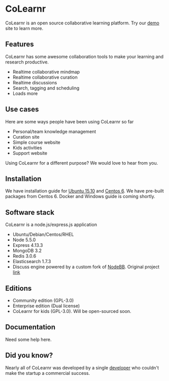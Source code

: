 # CoLearnr

CoLearnr is an open source collaborative learning platform. Try our [demo](https://www.colearnr.com) site to learn more.

## Features

CoLearnr has some awesome collaboration tools to make your learning and research productive.

- Realtime collaborative mindmap
- Realtime collaborative curation
- Realtime discussions
- Search, tagging and scheduling
- Loads more

## Use cases

Here are some ways people have been using CoLearnr so far

- Personal/team knowledge management
- Curation site
- Simple course website
- Kids activities
- Support website

Using CoLearnr for a different purpose? We would love to hear from you.

## Installation

We have installation guide for [Ubuntu 15.10](docs/ubuntu-install.md) and [Centos 6](docs/centos-install.md). We have pre-built packages from Centos 6. Docker and Windows guide is coming shortly.

## Software stack

CoLearnr is a node.js/express.js application

- Ubuntu/Debian/Centos/RHEL
- Node 5.5.0
- Express 4.13.3
- MongoDB 3.2
- Redis 3.0.6
- Elasticsearch 1.7.3
- Discuss engine powered by a custom fork of [NodeBB](https://github.com/colearnr/discuss). Original project [link](https://github.com/designcreateplay/NodeBB)

## Editions

- Community edition (GPL-3.0)
- Enterprise edition (Dual license)
- CoLearnr for kids (GPL-3.0). Will be open-sourced soon.

## Documentation

Need some help here.

## Did you know?

Nearly all of CoLearnr was developed by a single [developer](https://github.com/prabhu) who couldn't make the startup a commercial success.
